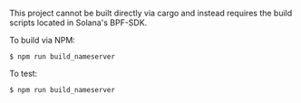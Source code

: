 
This project cannot be built directly via cargo and instead requires the build scripts located in Solana's BPF-SDK.

To build via NPM:

`$ npm run build_nameserver`

To test:

`$ npm run build_nameserver`

